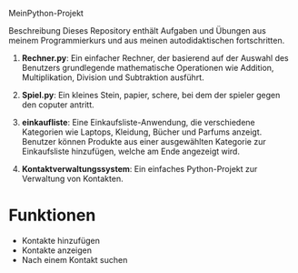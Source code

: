 
MeinPython-Projekt

Beschreibung
Dieses Repository enthält Aufgaben und Übungen aus meinem Programmierkurs und aus meinen autodidaktischen fortschritten.

1. **Rechner.py**: Ein einfacher Rechner, der basierend auf der Auswahl des Benutzers grundlegende mathematische Operationen wie Addition, Multiplikation, Division und Subtraktion ausführt.
  
2. **Spiel.py**: Ein kleines Stein, papier, schere, bei dem der spieler gegen den coputer antritt.
 
3. **einkaufliste**: Eine Einkaufsliste-Anwendung, die verschiedene Kategorien wie Laptops, Kleidung, Bücher und Parfums anzeigt. Benutzer können Produkte aus einer ausgewählten Kategorie zur Einkaufsliste hinzufügen, welche am Ende angezeigt wird.

4. **Kontaktverwaltungssystem**: Ein einfaches Python-Projekt zur Verwaltung von Kontakten. 
# Funktionen
- Kontakte hinzufügen
- Kontakte anzeigen
- Nach einem Kontakt suchen
